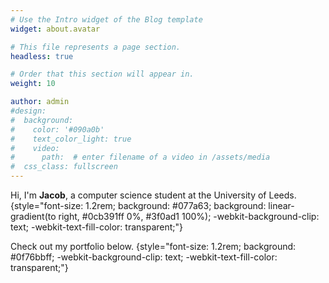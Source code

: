 ```yaml
---
# Use the Intro widget of the Blog template
widget: about.avatar

# This file represents a page section.
headless: true

# Order that this section will appear in.
weight: 10

author: admin
#design:
#  background:
#    color: '#090a0b'
#    text_color_light: true
#    video:
#      path:  # enter filename of a video in /assets/media
#  css_class: fullscreen
---
```


Hi, I'm **Jacob**, a computer science student at the University of Leeds.
{style="font-size: 1.2rem; background: #077a63; background: linear-gradient(to right, #0cb391ff 0%, #3f0ad1 100%); -webkit-background-clip: text; -webkit-text-fill-color: transparent;"}

Check out my portfolio below.
{style="font-size: 1.2rem; background: #0f76bbff; -webkit-background-clip: text; -webkit-text-fill-color: transparent;"}